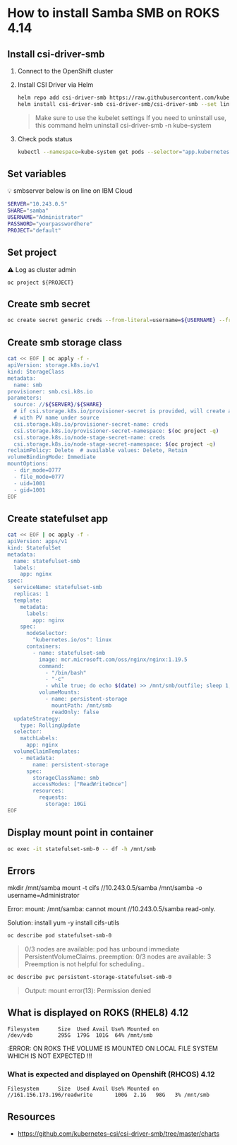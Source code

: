 # How to install Samba SMB on ROKS 4.14

## Install csi-driver-smb

1. Connect to the OpenShift cluster

2. Install CSI Driver via Helm

    ```sh
    helm repo add csi-driver-smb https://raw.githubusercontent.com/kubernetes-csi/csi-driver-smb/master/charts
    helm install csi-driver-smb csi-driver-smb/csi-driver-smb --set linux.kubelet="/var/data/kubelet" --namespace kube-system --version v1.14.0    
    ```

    > Make sure to use the kubelet settings
    > If you need to uninstall use, this command
    > helm uninstall csi-driver-smb -n kube-system

3. Check pods status

    ```sh
    kubectl --namespace=kube-system get pods --selector="app.kubernetes.io/name=csi-driver-smb" --watch
    ```

## Set variables

:bulb: smbserver below is on line on IBM Cloud

```sh
SERVER="10.243.0.5"
SHARE="samba"
USERNAME="Administrator"
PASSWORD="yourpasswordhere"
PROJECT="default"
```

## Set project
:warning: Log as cluster admin
```
oc project ${PROJECT}
```

## Create smb secret

```sh
oc create secret generic creds --from-literal=username=${USERNAME} --from-literal=password=${PASSWORD} -n $(oc project -q)
```

## Create smb storage class

```sh
cat << EOF | oc apply -f -
apiVersion: storage.k8s.io/v1
kind: StorageClass
metadata:
  name: smb
provisioner: smb.csi.k8s.io
parameters:
  source: //${SERVER}/${SHARE}
  # if csi.storage.k8s.io/provisioner-secret is provided, will create a sub directory
  # with PV name under source
  csi.storage.k8s.io/provisioner-secret-name: creds
  csi.storage.k8s.io/provisioner-secret-namespace: $(oc project -q)
  csi.storage.k8s.io/node-stage-secret-name: creds
  csi.storage.k8s.io/node-stage-secret-namespace: $(oc project -q)
reclaimPolicy: Delete  # available values: Delete, Retain
volumeBindingMode: Immediate
mountOptions:
  - dir_mode=0777
  - file_mode=0777
  - uid=1001
  - gid=1001
EOF
```

## Create statefulset app

```sh
cat << EOF | oc apply -f -
apiVersion: apps/v1
kind: StatefulSet
metadata:
  name: statefulset-smb
  labels:
    app: nginx
spec:
  serviceName: statefulset-smb
  replicas: 1
  template:
    metadata:
      labels:
        app: nginx
    spec:
      nodeSelector:
        "kubernetes.io/os": linux
      containers:
        - name: statefulset-smb
          image: mcr.microsoft.com/oss/nginx/nginx:1.19.5
          command:
            - "/bin/bash"
            - "-c"
            - while true; do echo $(date) >> /mnt/smb/outfile; sleep 1; done
          volumeMounts:
            - name: persistent-storage
              mountPath: /mnt/smb
              readOnly: false
  updateStrategy:
    type: RollingUpdate
  selector:
    matchLabels:
      app: nginx
  volumeClaimTemplates:
    - metadata:
        name: persistent-storage
      spec:
        storageClassName: smb
        accessModes: ["ReadWriteOnce"]
        resources:
          requests:
            storage: 10Gi
EOF
```

## Display mount point in container

```sh
oc exec -it statefulset-smb-0 -- df -h /mnt/smb
```

## Errors

mkdir /mnt/samba
mount -t cifs //10.243.0.5/samba /mnt/samba -o username=Administrator

Error: mount: /mnt/samba: cannot mount //10.243.0.5/samba read-only.

Solution: install
yum -y install cifs-utils

```sh
oc describe pod statefulset-smb-0
```

> 0/3 nodes are available: pod has unbound immediate PersistentVolumeClaims. preemption: 0/3 nodes are available: 3 Preemption is not helpful for scheduling..

```sh
oc describe pvc persistent-storage-statefulset-smb-0
```

> Output: mount error(13): Permission denied

## What is displayed on ROKS (RHEL8) 4.12

```
Filesystem      Size  Used Avail Use% Mounted on
/dev/vdb        295G  179G  101G  64% /mnt/smb
```

:ERROR: ON ROKS THE VOLUME IS MOUNTED ON LOCAL FILE SYSTEM WHICH IS NOT EXPECTED !!!

### What is expected and displayed on Openshift (RHCOS) 4.12 

```
Filesystem      Size  Used Avail Use% Mounted on
//161.156.173.196/readwrite       100G  2.1G   98G   3% /mnt/smb
```

## Resources

* https://github.com/kubernetes-csi/csi-driver-smb/tree/master/charts
